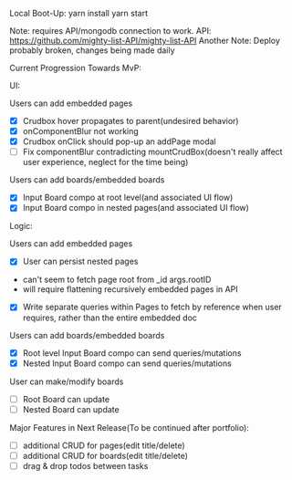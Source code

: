 
Local Boot-Up: 
yarn install
yarn start

Note: requires API/mongodb connection to work. API: https://github.com/mighty-list-API/mighty-list-API
Another Note: Deploy probably broken, changes being made daily

Current Progression Towards MvP: 

UI:

Users can add embedded pages

- [x]  Crudbox hover propagates to parent(undesired behavior)
- [x]  onComponentBlur not working
- [x]  Crudbox onClick should pop-up an addPage modal
- [ ]  Fix componentBlur contradicting mountCrudBox(doesn't really affect user experience, neglect for the time being)

Users can add boards/embedded boards

- [x]  Input Board compo at root level(and associated UI flow)
- [x]  Input Board compo in nested pages(and associated UI flow)

Logic:

Users can add embedded pages

- [x]  User can persist nested pages
- can't seem to fetch page root from _id args.rootID
- will require flattening recursively embedded pages in API
- [x]  Write separate queries within Pages to fetch by reference when user requires, rather than the entire embedded doc

Users can add boards/embedded boards

- [x]  Root level Input Board compo can send queries/mutations
- [x]  Nested Input Board compo can send queries/mutations

User can make/modify boards

- [ ]  Root Board can update
- [ ]  Nested Board can update

Major Features in Next Release(To be continued after portfolio): 

- [ ]  additional CRUD for pages(edit title/delete)
- [ ]  additional CRUD for boards(edit title/delete)
- [ ]  drag & drop todos between tasks
